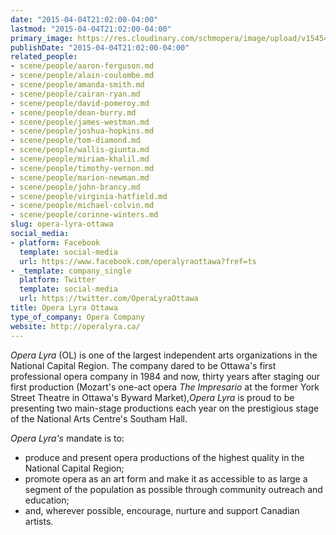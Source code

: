 ```yaml
---
date: "2015-04-04T21:02:00-04:00"
lastmod: "2015-04-04T21:02:00-04:00"
primary_image: https://res.cloudinary.com/schmopera/image/upload/v1545409169/media/webhook-uploads/1428195602566/opera_lyra.png.png
publishDate: "2015-04-04T21:02:00-04:00"
related_people:
- scene/people/aaron-ferguson.md
- scene/people/alain-coulombe.md
- scene/people/amanda-smith.md
- scene/people/cairan-ryan.md
- scene/people/david-pomeroy.md
- scene/people/dean-burry.md
- scene/people/james-westman.md
- scene/people/joshua-hopkins.md
- scene/people/tom-diamond.md
- scene/people/wallis-giunta.md
- scene/people/miriam-khalil.md
- scene/people/timothy-vernon.md
- scene/people/marion-newman.md
- scene/people/john-brancy.md
- scene/people/virginia-hatfield.md
- scene/people/michael-colvin.md
- scene/people/corinne-winters.md
slug: opera-lyra-ottawa
social_media:
- platform: Facebook
  template: social-media
  url: https://www.facebook.com/operalyraottawa?fref=ts
- _template: company_single
  platform: Twitter
  template: social-media
  url: https://twitter.com/OperaLyraOttawa
title: Opera Lyra Ottawa
type_of_company: Opera Company
website: http://operalyra.ca/
---
```


<p>
	<em>Opera Lyra</em> (OL) is one of the largest independent arts organizations in the National Capital Region. The company dared to be Ottawa's first professional opera company in 1984 and now, thirty years after staging our first production (Mozart's one-act opera <em>The Impresario</em> at the former York Street Theatre in Ottawa's Byward Market),<em>Opera Lyra </em>is proud to be presenting two main-stage productions each year on the prestigious stage of the National Arts Centre's Southam Hall.
</p>
<p>
	<em>Opera Lyra's</em> mandate is to:
</p>
<ul>
	<li>produce and present opera productions of the highest quality in the National Capital Region;</li>
	<li>promote opera as an art form and make it as accessible to as large a segment of the population as possible through community outreach and education;</li>
	<li>and, wherever possible, encourage, nurture and support Canadian artists.</li>
</ul>
<p>
	<br>
</p>
